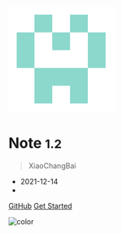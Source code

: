 ![logo](_media/identicon.png)

# Note <small>1.2</small>

> XiaoChangBai

- 2021-12-14
- 

[GitHub](https://github.com/xiaochangbai)
[Get Started](pages/)


![color](#ffffff)